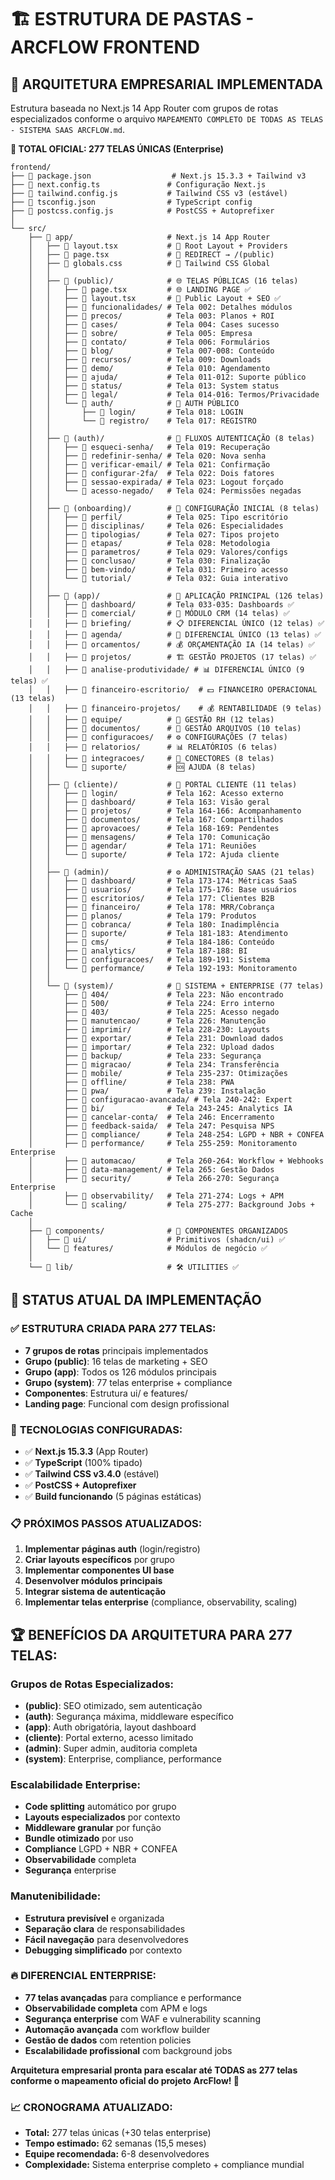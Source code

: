 # 🏗️ ESTRUTURA DE PASTAS - ARCFLOW FRONTEND

## 📁 **ARQUITETURA EMPRESARIAL IMPLEMENTADA**

Estrutura baseada no Next.js 14 App Router com grupos de rotas especializados conforme o arquivo `MAPEAMENTO COMPLETO DE TODAS AS TELAS - SISTEMA SAAS ARCFLOW.md`.

**🎯 TOTAL OFICIAL: 277 TELAS ÚNICAS (Enterprise)**

```
frontend/
├── 📄 package.json                  # Next.js 15.3.3 + Tailwind v3
├── 📄 next.config.ts               # Configuração Next.js
├── 📄 tailwind.config.js           # Tailwind CSS v3 (estável)
├── 📄 tsconfig.json                # TypeScript config
├── 📄 postcss.config.js            # PostCSS + Autoprefixer
│
└── src/
    ├── 📁 app/                     # Next.js 14 App Router
    │   ├── 📄 layout.tsx           # 🎨 Root Layout + Providers
    │   ├── 📄 page.tsx             # 🔄 REDIRECT → /(public)
    │   ├── 📄 globals.css          # 🎨 Tailwind CSS Global
    │   │
    │   ├── 📁 (public)/            # 🌐 TELAS PÚBLICAS (16 telas)
    │   │   ├── 📄 page.tsx         # 🌐 LANDING PAGE ✅
    │   │   ├── 📄 layout.tsx       # 🎨 Public Layout + SEO ✅
    │   │   ├── 📁 funcionalidades/ # Tela 002: Detalhes módulos
    │   │   ├── 📁 precos/          # Tela 003: Planos + ROI
    │   │   ├── 📁 cases/           # Tela 004: Cases sucesso
    │   │   ├── 📁 sobre/           # Tela 005: Empresa
    │   │   ├── 📁 contato/         # Tela 006: Formulários
    │   │   ├── 📁 blog/            # Tela 007-008: Conteúdo
    │   │   ├── 📁 recursos/        # Tela 009: Downloads
    │   │   ├── 📁 demo/            # Tela 010: Agendamento
    │   │   ├── 📁 ajuda/           # Tela 011-012: Suporte público
    │   │   ├── 📁 status/          # Tela 013: System status
    │   │   ├── 📁 legal/           # Tela 014-016: Termos/Privacidade
    │   │   └── 📁 auth/            # 🔐 AUTH PÚBLICO
    │   │       ├── 📁 login/       # Tela 018: LOGIN
    │   │       └── 📁 registro/    # Tela 017: REGISTRO
    │   │
    │   ├── 📁 (auth)/              # 🔐 FLUXOS AUTENTICAÇÃO (8 telas)
    │   │   ├── 📁 esqueci-senha/   # Tela 019: Recuperação
    │   │   ├── 📁 redefinir-senha/ # Tela 020: Nova senha
    │   │   ├── 📁 verificar-email/ # Tela 021: Confirmação
    │   │   ├── 📁 configurar-2fa/  # Tela 022: Dois fatores
    │   │   ├── 📁 sessao-expirada/ # Tela 023: Logout forçado
    │   │   └── 📁 acesso-negado/   # Tela 024: Permissões negadas
    │   │
    │   ├── 📁 (onboarding)/        # 🎯 CONFIGURAÇÃO INICIAL (8 telas)
    │   │   ├── 📁 perfil/          # Tela 025: Tipo escritório
    │   │   ├── 📁 disciplinas/     # Tela 026: Especialidades
    │   │   ├── 📁 tipologias/      # Tela 027: Tipos projeto
    │   │   ├── 📁 etapas/          # Tela 028: Metodologia
    │   │   ├── 📁 parametros/      # Tela 029: Valores/configs
    │   │   ├── 📁 conclusao/       # Tela 030: Finalização
    │   │   ├── 📁 bem-vindo/       # Tela 031: Primeiro acesso
    │   │   └── 📁 tutorial/        # Tela 032: Guia interativo
    │   │
    │   ├── 📁 (app)/               # 🏢 APLICAÇÃO PRINCIPAL (126 telas)
    │   │   ├── 📁 dashboard/       # Tela 033-035: Dashboards ✅
    │   │   ├── 📁 comercial/       # 💼 MÓDULO CRM (14 telas) ✅
    │   │   ├── 📁 briefing/        # 📋 DIFERENCIAL ÚNICO (12 telas) ✅
    │   │   ├── 📁 agenda/          # 📅 DIFERENCIAL ÚNICO (13 telas) ✅
    │   │   ├── 📁 orcamentos/      # 💰 ORÇAMENTAÇÃO IA (14 telas) ✅
    │   │   ├── 📁 projetos/        # 🏗️ GESTÃO PROJETOS (17 telas) ✅
    │   │   ├── 📁 analise-produtividade/ # 📊 DIFERENCIAL ÚNICO (9 telas) ✅
    │   │   ├── 📁 financeiro-escritorio/  # 💵 FINANCEIRO OPERACIONAL (13 telas)
    │   │   ├── 📁 financeiro-projetos/    # 💰 RENTABILIDADE (9 telas)
    │   │   ├── 📁 equipe/          # 👥 GESTÃO RH (12 telas)
    │   │   ├── 📁 documentos/      # 📁 GESTÃO ARQUIVOS (10 telas)
    │   │   ├── 📁 configuracoes/   # ⚙️ CONFIGURAÇÕES (7 telas)
    │   │   ├── 📁 relatorios/      # 📊 RELATÓRIOS (6 telas)
    │   │   ├── 📁 integracoes/     # 🔗 CONECTORES (8 telas)
    │   │   └── 📁 suporte/         # 🆘 AJUDA (8 telas)
    │   │
    │   ├── 📁 (cliente)/           # 👤 PORTAL CLIENTE (11 telas)
    │   │   ├── 📁 login/           # Tela 162: Acesso externo
    │   │   ├── 📁 dashboard/       # Tela 163: Visão geral
    │   │   ├── 📁 projetos/        # Tela 164-166: Acompanhamento
    │   │   ├── 📁 documentos/      # Tela 167: Compartilhados
    │   │   ├── 📁 aprovacoes/      # Tela 168-169: Pendentes
    │   │   ├── 📁 mensagens/       # Tela 170: Comunicação
    │   │   ├── 📁 agendar/         # Tela 171: Reuniões
    │   │   └── 📁 suporte/         # Tela 172: Ajuda cliente
    │   │
    │   ├── 📁 (admin)/             # ⚙️ ADMINISTRAÇÃO SAAS (21 telas)
    │   │   ├── 📁 dashboard/       # Tela 173-174: Métricas SaaS
    │   │   ├── 📁 usuarios/        # Tela 175-176: Base usuários
    │   │   ├── 📁 escritorios/     # Tela 177: Clientes B2B
    │   │   ├── 📁 financeiro/      # Tela 178: MRR/Cobrança
    │   │   ├── 📁 planos/          # Tela 179: Produtos
    │   │   ├── 📁 cobranca/        # Tela 180: Inadimplência
    │   │   ├── 📁 suporte/         # Tela 181-183: Atendimento
    │   │   ├── 📁 cms/             # Tela 184-186: Conteúdo
    │   │   ├── 📁 analytics/       # Tela 187-188: BI
    │   │   ├── 📁 configuracoes/   # Tela 189-191: Sistema
    │   │   └── 📁 performance/     # Tela 192-193: Monitoramento
    │   │
    │   └── 📁 (system)/            # 🚨 SISTEMA + ENTERPRISE (77 telas)
    │       ├── 📁 404/             # Tela 223: Não encontrado
    │       ├── 📁 500/             # Tela 224: Erro interno
    │       ├── 📁 403/             # Tela 225: Acesso negado
    │       ├── 📁 manutencao/      # Tela 226: Manutenção
    │       ├── 📁 imprimir/        # Tela 228-230: Layouts
    │       ├── 📁 exportar/        # Tela 231: Download dados
    │       ├── 📁 importar/        # Tela 232: Upload dados
    │       ├── 📁 backup/          # Tela 233: Segurança
    │       ├── 📁 migracao/        # Tela 234: Transferência
    │       ├── 📁 mobile/          # Tela 235-237: Otimizações
    │       ├── 📁 offline/         # Tela 238: PWA
    │       ├── 📁 pwa/             # Tela 239: Instalação
    │       ├── 📁 configuracao-avancada/ # Tela 240-242: Expert
    │       ├── 📁 bi/              # Tela 243-245: Analytics IA
    │       ├── 📁 cancelar-conta/  # Tela 246: Encerramento
    │       ├── 📁 feedback-saida/  # Tela 247: Pesquisa NPS
    │       ├── 📁 compliance/      # Tela 248-254: LGPD + NBR + CONFEA
    │       ├── 📁 performance/     # Tela 255-259: Monitoramento Enterprise
    │       ├── 📁 automacao/       # Tela 260-264: Workflow + Webhooks
    │       ├── 📁 data-management/ # Tela 265: Gestão Dados
    │       ├── 📁 security/        # Tela 266-270: Segurança Enterprise
    │       ├── 📁 observability/   # Tela 271-274: Logs + APM
    │       └── 📁 scaling/         # Tela 275-277: Background Jobs + Cache
    │
    ├── 📁 components/              # 🧩 COMPONENTES ORGANIZADOS
    │   ├── 📁 ui/                  # Primitivos (shadcn/ui) ✅
    │   └── 📁 features/            # Módulos de negócio ✅
    │
    └── 📁 lib/                     # 🛠️ UTILITIES ✅
```

## 🎯 **STATUS ATUAL DA IMPLEMENTAÇÃO**

### ✅ **ESTRUTURA CRIADA PARA 277 TELAS:**
- **7 grupos de rotas** principais implementados
- **Grupo (public)**: 16 telas de marketing + SEO
- **Grupo (app)**: Todos os 126 módulos principais
- **Grupo (system)**: 77 telas enterprise + compliance
- **Componentes**: Estrutura ui/ e features/
- **Landing page**: Funcional com design profissional

### 🚀 **TECNOLOGIAS CONFIGURADAS:**
- ✅ **Next.js 15.3.3** (App Router)
- ✅ **TypeScript** (100% tipado)
- ✅ **Tailwind CSS v3.4.0** (estável)
- ✅ **PostCSS + Autoprefixer**
- ✅ **Build funcionando** (5 páginas estáticas)

### 📋 **PRÓXIMOS PASSOS ATUALIZADOS:**
1. **Implementar páginas auth** (login/registro)
2. **Criar layouts específicos** por grupo
3. **Implementar componentes UI base**
4. **Desenvolver módulos principais**
5. **Integrar sistema de autenticação**
6. **Implementar telas enterprise** (compliance, observability, scaling)

## 🏆 **BENEFÍCIOS DA ARQUITETURA PARA 277 TELAS:**

### **Grupos de Rotas Especializados:**
- **(public)**: SEO otimizado, sem autenticação
- **(auth)**: Segurança máxima, middleware específico
- **(app)**: Auth obrigatória, layout dashboard
- **(cliente)**: Portal externo, acesso limitado
- **(admin)**: Super admin, auditoria completa
- **(system)**: Enterprise, compliance, performance

### **Escalabilidade Enterprise:**
- **Code splitting** automático por grupo
- **Layouts especializados** por contexto
- **Middleware granular** por função
- **Bundle otimizado** por uso
- **Compliance** LGPD + NBR + CONFEA
- **Observabilidade** completa
- **Segurança** enterprise

### **Manutenibilidade:**
- **Estrutura previsível** e organizada
- **Separação clara** de responsabilidades
- **Fácil navegação** para desenvolvedores
- **Debugging simplificado** por contexto

### **🔥 DIFERENCIAL ENTERPRISE:**
- **77 telas avançadas** para compliance e performance
- **Observabilidade completa** com APM e logs
- **Segurança enterprise** com WAF e vulnerability scanning
- **Automação avançada** com workflow builder
- **Gestão de dados** com retention policies
- **Escalabilidade profissional** com background jobs

**Arquitetura empresarial pronta para escalar até TODAS as 277 telas conforme o mapeamento oficial do projeto ArcFlow! 🚀**

### 📈 **CRONOGRAMA ATUALIZADO:**
- **Total:** 277 telas únicas (+30 telas enterprise)
- **Tempo estimado:** 62 semanas (15,5 meses)
- **Equipe recomendada:** 6-8 desenvolvedores
- **Complexidade:** Sistema enterprise completo + compliance mundial 